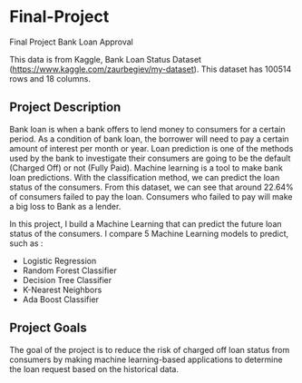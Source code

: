 # Final-Project
Final Project Bank Loan Approval

This data is from Kaggle, Bank Loan Status Dataset (https://www.kaggle.com/zaurbegiev/my-dataset). This dataset has 100514 rows and 18 columns.


Project Description
------------
Bank loan is when a bank offers to lend money to consumers for a certain period. As a condition of bank loan, the borrower will need to pay a certain amount of interest per month or year. Loan prediction is one of the methods used by the bank to investigate their consumers are going to be the default (Charged Off) or not (Fully Paid).
Machine learning is a tool to make bank loan predictions. With the classification method, we can predict the loan status of the consumers.
From this dataset, we can see that around 22.64% of consumers failed to pay the loan. Consumers who failed to pay will make a big loss to Bank as a lender.

In this project, I build a Machine Learning that can predict the future loan status of the consumers.
I compare 5 Machine Learning models to predict, such as :
* Logistic Regression
* Random Forest Classifier
* Decision Tree Classifier
* K-Nearest Neighbors
* Ada Boost Classifier



Project Goals
-------------
The goal of the project is to reduce the risk of charged off loan status from consumers by making machine learning-based applications to determine the loan request based on the historical data.
